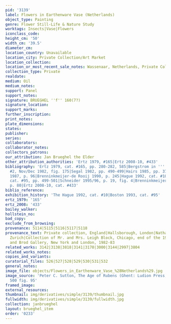 ```yaml
---
pid: '3139'
label: Flowers in Earthenware Vase (Netherlands)
object_type: Painting
genre: Flower Still-Life & Nature Study
worktags: Insects|Vase|Flowers
iconclass_code:
height_cm: '50'
width_cm: '39.5'
diameter_cm:
location_country: Unavailable
location_city: Private Collection/Art Market
location_collection:
location_or_most_recent_sale_notes: Wassenaar, Netherlands, Private Collection
collection_type: Private
realdate:
medium: Oil
medium_notes:
support: Panel
support_notes:
signature: BRUEGHEL ''f'' 160(7?)
signature_location:
support_marks:
further_inscription:
print_notes:
plate_dimensions:
states:
publisher:
series:
collaborators:
collaborator_notes:
collectors_patrons:
our_attribution: Jan Brueghel the Elder
other_attribution_authorities: 'Ertz 1979, #165|Ertz 2008-10, #433'
bibliography: 'Ertz 1979, cat. #165, pp. 280-282, 585|Bergstrom in ''''Tableau V'''',
  #2, Nov/Dec 1982, fig. 175|Segal 1982, pp. 490-499|Hairs 1985, pp. 37, 463|Segal
  1987, p. 96|Brenninkmeijer-de Rooij 1990, p. 245|Hague 1992, cat. #10|Sutton 1993,
  cat. #95, pp. 499-501|Schneider 1995/96, p. 19, fig. 4|Brenninkmeijer-de Rooij 1996,
  p. 80|Ertz 2008-10, cat. #433'
biblio_reference:
exhibition_history: 'The Hague 1992, cat. #10|Boston 1993, cat. #95'
ertz_1979: '165'
ertz_2008: '433'
bailey_walker:
hollstein_no:
bad_copy:
exclude_from_browsing:
provenance: 5114|5115|5116|5117|5118
provenance_text: Private collection, England|Hallsborough, London|Nathan Gallery,
  Zurich|Collection of Mr. and Mrs. Leigh Block, Chicago, end of the 1950s|Noortman
  and Brod Gallery, New York and London, 1982-83
related_works: 3142|3138|3818|3141|3170|3000|3144|2997|3804
related_works_notes:
copies_and_variants:
curatorial_files: 526|527|528|529|530|531|532
general_notes:
image_file: objects/Flowers_in_Earthenware_Vase_%28Netherlands%29.jpg
image_source: 'Peter C. Sutton, The Age of Rubens (Ghent: Ludion Press, 1993) pg.
  500 fig. 95'
framed_image:
external_resources:
thumbnail: img/derivatives/simple/3139/thumbnail.jpg
fullwidth: img/derivatives/simple/3139/fullwidth.jpg
collection: janbrueghel
layout: brueghel_item
order: '0233'
---
```

